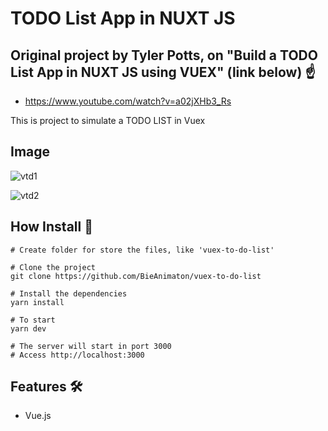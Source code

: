 # TODO List App in NUXT JS

## Original project by Tyler Potts, on "Build a TODO List App in NUXT JS using VUEX" (link below) :point_up:
- https://www.youtube.com/watch?v=a02jXHb3_Rs

This is project to simulate a TODO LIST in Vuex

## Image
![vtd1](https://user-images.githubusercontent.com/52220244/149940246-ea8d6717-e674-4724-ba16-6ecd4ea9839f.JPG)

![vtd2](https://user-images.githubusercontent.com/52220244/149940250-1c9df5f8-d880-4f7e-a80d-35f17b186421.JPG)

## How Install :bookmark_tabs:
```
# Create folder for store the files, like 'vuex-to-do-list'

# Clone the project
git clone https://github.com/BieAnimaton/vuex-to-do-list

# Install the dependencies
yarn install

# To start
yarn dev

# The server will start in port 3000
# Access http://localhost:3000
```

## Features :hammer_and_wrench:
- Vue.js